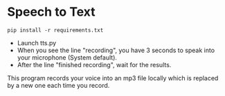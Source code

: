 # Speech to Text

`
pip install -r requirements.txt
`

- Launch tts.py
- When you see the line "recording", you have 3 seconds to speak into your microphone (System default).
- After the line "finished recording", wait for the results.

This program records your voice into an mp3 file locally which is replaced by a new one each time you record.